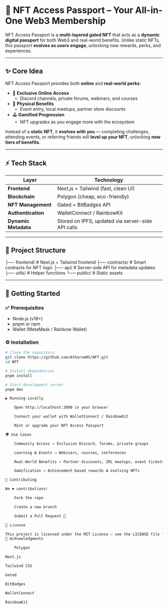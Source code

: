 # 🚀 NFT Access Passport – Your All-in-One Web3 Membership

NFT Access Passport is a **multi-layered gated NFT** that acts as a **dynamic digital passport** for both Web3 and real-world benefits. Unlike static NFTs, this passport **evolves as users engage**, unlocking new rewards, perks, and experiences.

---

## ✨ Core Idea

NFT Access Passport provides both **online** and **real-world perks**:

- 🔑 **Exclusive Online Access**
  - Discord channels, private forums, webinars, and courses  
- 🎉 **Physical Benefits**
  - Event entry, local meetups, partner store discounts  
- 🕹 **Gamified Progression**
  - NFT upgrades as you engage more with the ecosystem  

Instead of a **static NFT**, it **evolves with you** — completing challenges, attending events, or referring friends will **level up your NFT**, unlocking **new tiers of benefits**.

---

## ⚡ Tech Stack

| Layer                  | Technology |
|-------------------------|------------|
| **Frontend**           | Next.js + Tailwind (fast, clean UI) |
| **Blockchain**         | Polygon (cheap, eco-friendly) |
| **NFT Management**     | Gated + BitBadges API |
| **Authentication**     | WalletConnect / RainbowKit |
| **Dynamic Metadata**   | Stored on IPFS, updated via server-side API calls |

---

## 📂 Project Structure

├── frontend/ # Next.js + Tailwind frontend
├── contracts/ # Smart contracts for NFT logic
├── api/ # Server-side API for metadata updates
├── utils/ # Helper functions
└── public/ # Static assets


---

## 🔧 Getting Started

### ✅ Prerequisites
- Node.js (v18+)
- pnpm or npm
- Wallet (MetaMask / Rainbow Wallet)

### ⚙️ Installation
```bash
# Clone the repository
git clone https://github.com/Atharvm05/NFT.git
cd NFT

# Install dependencies
pnpm install

# Start development server
pnpm dev

▶️ Running Locally

    Open http://localhost:3000 in your browser

    Connect your wallet with WalletConnect / RainbowKit

    Mint or upgrade your NFT Access Passport

🌍 Use Cases

    Community Access → Exclusive Discord, forums, private groups

    Learning & Events → Webinars, courses, conferences

    Real-World Benefits → Partner discounts, IRL meetups, event tickets

    Gamification → Achievement-based rewards & evolving NFTs

🤝 Contributing

We ❤️ contributions!

    Fork the repo

    Create a new branch

    Submit a Pull Request 🚀

📜 License

This project is licensed under the MIT License – see the LICENSE file for details.
🙌 Acknowledgments

    Polygon

Next.js

Tailwind CSS

Gated

BitBadges

WalletConnect

RainbowKit
